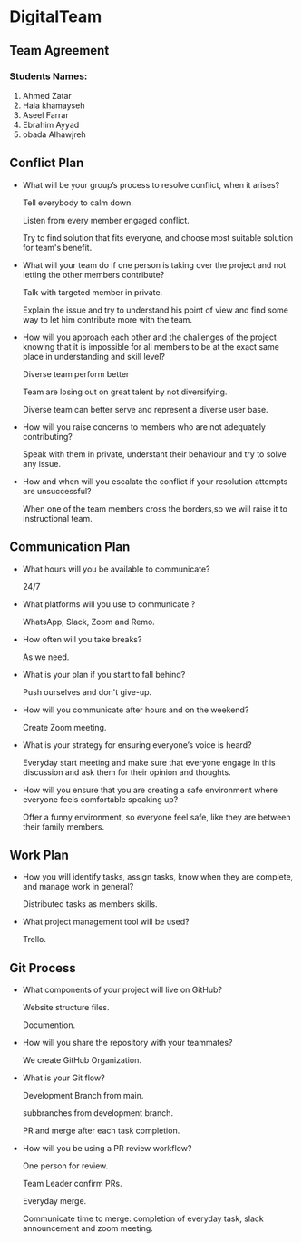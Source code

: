 # DigitalTeam
## Team Agreement
### Students Names:
1. Ahmed Zatar
2. Hala khamayseh
3. Aseel Farrar
4. Ebrahim Ayyad
5. obada Alhawjreh

## Conflict Plan
* What will be your group’s process to resolve conflict, when it arises?

   Tell everybody to calm down.

   Listen from every member engaged conflict.

   Try to find solution that fits everyone, and choose most suitable solution for team's benefit.

* What will your team do if one person is taking over the project and not letting the other members contribute?

   Talk with targeted member in private.

   Explain the issue and try to understand his point of view and find some way to let him contribute more with the team.

* How will you approach each other and the challenges of the project knowing that it is impossible for all members to be at the exact same place in understanding and skill level?

   Diverse team perform better

   Team are losing out on great talent by not diversifying.

   Diverse team can better serve and represent a diverse user base.

* How will you raise concerns to members who are not adequately contributing?

   Speak with them in private, understant their behaviour and try to solve any issue.

* How and when will you escalate the conflict if your resolution attempts are unsuccessful?

   When one of the team members cross the borders,so we will raise it to instructional team.

## Communication Plan

* What hours will you be available to communicate?

   24/7

* What platforms will you use to communicate ?

   WhatsApp, Slack, Zoom and Remo.

* How often will you take breaks?

   As we need.

* What is your plan if you start to fall behind?

   Push ourselves and don't give-up.

* How will you communicate after hours and on the weekend?

   Create Zoom meeting.

* What is your strategy for ensuring everyone’s voice is heard?

   Everyday start meeting and make sure that everyone engage in this discussion and ask them for their opinion and thoughts.

* How will you ensure that you are creating a safe environment where everyone feels comfortable speaking up?

   Offer a funny environment, so everyone feel safe, like they are between their family members.

## Work Plan

* How you will identify tasks, assign tasks, know when they are complete, and manage work in general?

   Distributed tasks as members skills.

* What project management tool will be used?

   Trello.

## Git Process

* What components of your project will live on GitHub?

   Website structure files.

   Documention.

* How will you share the repository with your teammates?

   We create GitHub Organization.

* What is your Git flow?
   
   Development Branch from main.

   subbranches from development branch.

   PR and merge after each task completion.

* How will you be using a PR review workflow?

   One person for review.

   Team Leader confirm PRs.

   Everyday merge.

   Communicate time to merge: completion of everyday task, slack announcement and zoom meeting.

  
   




  

